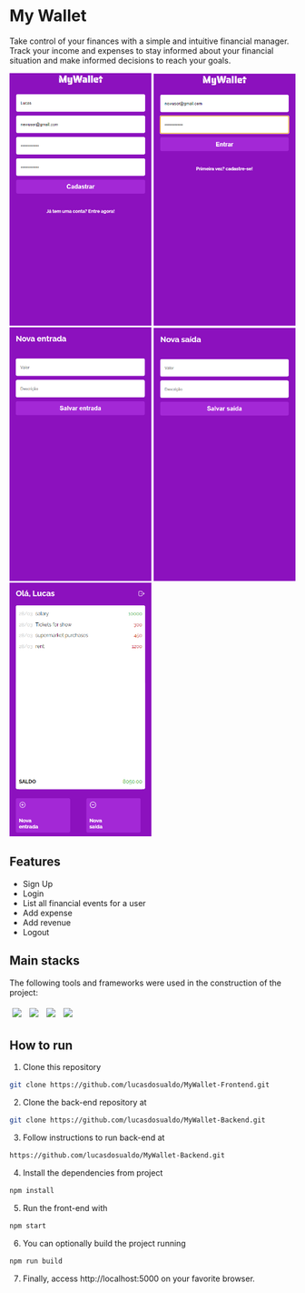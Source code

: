 # My Wallet

Take control of your finances with a simple and intuitive financial manager. Track your income and expenses to stay informed about your financial situation and make informed decisions to reach your goals.

<img src="/src/assets/preview-pirctures/preview-1.png" width="250" /> <img src="/src/assets/preview-pirctures/preview-2.png" width="250" /> <img src="/src/assets/preview-pirctures/preview-3.png" width="250" /> 
<img src="/src/assets/preview-pirctures/preview-4.png" width="250" /> <img src="/src/assets/preview-pirctures/preview-5.png" width="250" />

## Features

- Sign Up
- Login
- List all financial events for a user
- Add expense
- Add revenue
- Logout

## Main stacks
The following tools and frameworks were used in the construction of the project:<br>
<p>
  <img style='margin: 5px;' src='https://img.shields.io/badge/styled-components%20-%2320232a.svg?&style=for-the-badge&color=b8679e&logo=styled-components&logoColor=%3a3a3a'>
  <img style='margin: 5px;' src='https://img.shields.io/badge/axios%20-%2320232a.svg?&style=for-the-badge&color=informational'>
  <img style='margin: 5px;' src="https://img.shields.io/badge/react-app%20-%2320232a.svg?&style=for-the-badge&color=60ddf9&logo=react&logoColor=%2361DAFB"/>
  <img style='margin: 5px;' src="https://img.shields.io/badge/react_route%20-%2320232a.svg?&style=for-the-badge&logo=react&logoColor=%2361DAFB"/>
</p>

## How to run

1. Clone this repository
```bash
git clone https://github.com/lucasdosualdo/MyWallet-Frontend.git
```
2. Clone the back-end repository at
```bash
git clone https://github.com/lucasdosualdo/MyWallet-Backend.git
```
3. Follow instructions to run back-end at
```bash
https://github.com/lucasdosualdo/MyWallet-Backend.git
```
4. Install the dependencies from project
```bash
npm install
```
5. Run the front-end with
```bash
npm start
```
6. You can optionally build the project running
```bash
npm run build
```
7. Finally, access http://localhost:5000 on your favorite browser.
